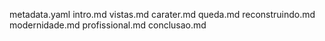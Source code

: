 metadata.yaml
intro.md
vistas.md
carater.md
queda.md
reconstruindo.md
modernidade.md
profissional.md
conclusao.md
